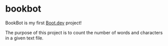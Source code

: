 # bookbot

BookBot is my first [Boot.dev](https://www.boot.dev) project!

The purpose of this project is to count the number of words and characters in a given text file.
